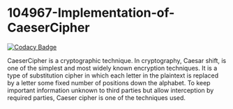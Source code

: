 # 104967-Implementation-of-CaeserCipher

[![Codacy Badge](https://api.codacy.com/project/badge/Grade/b58433d72aaa4896bdfb4d1e83221090)](https://app.codacy.com/gh/stepin-104967/104967-Implementation-of-CaeserCipher?utm_source=github.com&utm_medium=referral&utm_content=stepin-104967/104967-Implementation-of-CaeserCipher&utm_campaign=Badge_Grade)

CaeserCipher is a cryptographic technique. 
In cryptography, Caesar shift, is one of the simplest and most widely known encryption techniques. 
It is a type of substitution cipher in which each letter in the plaintext is replaced by a letter some fixed number of positions down the alphabet.
To keep important information unknown to third parties but allow interception by required parties, Caeser cipher is one of the techniques used. 
